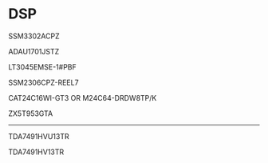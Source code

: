 # DSP
SSM3302ACPZ

ADAU1701JSTZ

LT3045EMSE-1#PBF

SSM2306CPZ-REEL7

CAT24C16WI-GT3 OR M24C64-DRDW8TP/K

ZX5T953GTA

_____________________________________

TDA7491HVU13TR

TDA7491HV13TR